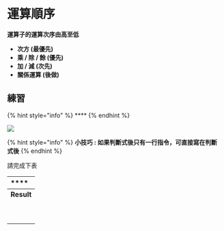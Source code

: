# 運算順序

**運算子的運算次序由高至低**

* **次方  \(最優先\)**
* **乘 / 除 / 餘 \(優先\)**
* **加 / 減 \(次先\)**
* **關係運算 \(後做\)**

## **練習**

{% hint style="info" %}
\*\*\*\*
{% endhint %}

![](https://lh3.googleusercontent.com/2zBfTw6yJTehlGJS5dJo4hDOxs9GLLKfA7Ywz9b36Ue7zRx7c9YGJAZS48JNpDGck5l1RUj6LRNrm1oK-w1lUwDD0Oj-O6NICbqAl06XRqHXnUkjIRKU-p-vVlTokKfOFjGeRh0)

{% hint style="info" %}
**小技巧 : 如果判斷式後只有一行指令，可直接寫在判斷式後**
{% endhint %}

請完成下表

|  **** |
| :--- |
| **Result** |
|  |
|  |
|  |
|  |
|  |
|  |
|  |
|  |
|   |

